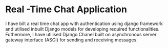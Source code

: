 # Real -Time Chat Application

I have bilt a real time chat app with authentication using django framework and utilised inbuilt Django models for developing required
functionalities. Futhermore, I have utilised  Django Chanel built on asynchronous server gateway interface (ASGI) for sending and receiving messages.
